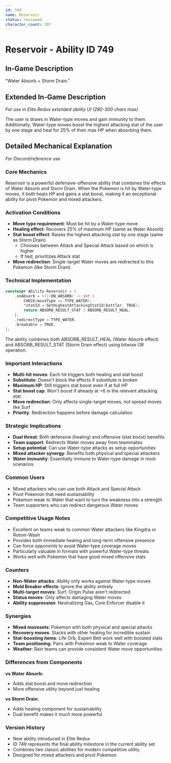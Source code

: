 ```yaml
---
id: 749
name: Reservoir
status: reviewed
character_count: 207
---
```


# Reservoir - Ability ID 749

## In-Game Description
"Water Absorb + Storm Drain."

## Extended In-Game Description
*For use in Elite Redux extended ability UI (280-300 chars max)*

The user is draws in Water-type moves and gain immunity to them. Additionally, Water-type moves boost the highest attacking stat of the user by one stage and heal for 25% of their max HP when absorbing them.

## Detailed Mechanical Explanation
*For Discord/reference use*

### Core Mechanics
Reservoir is a powerful defensive-offensive ability that combines the effects of Water Absorb and Storm Drain. When the Pokemon is hit by Water-type moves, it both heals HP and gains a stat boost, making it an exceptional ability for pivot Pokemon and mixed attackers.

### Activation Conditions
- **Move type requirement**: Must be hit by a Water-type move
- **Healing effect**: Recovers 25% of maximum HP (same as Water Absorb)
- **Stat boost effect**: Raises the highest attacking stat by one stage (same as Storm Drain)
  - Chooses between Attack and Special Attack based on which is higher
  - If tied, prioritizes Attack stat
- **Move redirection**: Single-target Water moves are redirected to this Pokemon (like Storm Drain)

### Technical Implementation
```c
constexpr Ability Reservoir = {
    .onAbsorb = +[](ON_ABSORB) -> int {
        CHECK(moveType == TYPE_WATER);
        *statId = GetHighestAttackingStatId(battler, TRUE);
        return ABSORB_RESULT_STAT | ABSORB_RESULT_HEAL;
    },
    .redirectType = TYPE_WATER,
    .breakable = TRUE,
};
```

The ability combines both ABSORB_RESULT_HEAL (Water Absorb effect) and ABSORB_RESULT_STAT (Storm Drain effect) using bitwise OR operation.

### Important Interactions
- **Multi-hit moves**: Each hit triggers both healing and stat boost
- **Substitute**: Doesn't block the effects if substitute is broken
- **Maximum HP**: Still triggers stat boost even if at full HP
- **Stat boost cap**: Won't boost if already at +6 in the relevant attacking stat
- **Move redirection**: Only affects single-target moves, not spread moves like Surf
- **Priority**: Redirection happens before damage calculation

### Strategic Implications
- **Dual threat**: Both defensive (healing) and offensive (stat boost) benefits
- **Team support**: Redirects Water moves away from teammates
- **Setup potential**: Can use Water-type attacks as setup opportunities
- **Mixed attacker synergy**: Benefits both physical and special attackers
- **Water immunity**: Essentially immune to Water-type damage in most scenarios

### Common Users
- Mixed attackers who can use both Attack and Special Attack
- Pivot Pokemon that need sustainability
- Pokemon weak to Water that want to turn the weakness into a strength
- Team supporters who can redirect dangerous Water moves

### Competitive Usage Notes
- Excellent on teams weak to common Water attackers like Kingdra or Rotom-Wash
- Provides both immediate healing and long-term offensive presence
- Can force opponents to avoid Water-type coverage moves
- Particularly valuable in formats with powerful Water-type threats
- Works well with Pokemon that have good mixed offensive stats

### Counters
- **Non-Water attacks**: Ability only works against Water-type moves
- **Mold Breaker effects**: Ignore the ability entirely
- **Multi-target moves**: Surf, Origin Pulse aren't redirected
- **Status moves**: Only affects damaging Water moves
- **Ability suppression**: Neutralizing Gas, Core Enforcer disable it

### Synergies
- **Mixed movesets**: Pokemon with both physical and special attacks
- **Recovery moves**: Stacks with other healing for incredible sustain
- **Stat-boosting items**: Life Orb, Expert Belt work well with boosted stats
- **Team positioning**: Pairs with Pokemon weak to Water coverage
- **Weather**: Rain teams can provide consistent Water move opportunities

### Differences from Components
**vs Water Absorb:**
- Adds stat boost and move redirection
- More offensive utility beyond just healing

**vs Storm Drain:**
- Adds healing component for sustainability
- Dual benefit makes it much more powerful

### Version History
- New ability introduced in Elite Redux
- ID 749 represents the final ability milestone in the current ability set
- Combines two classic abilities for modern competitive utility
- Designed for mixed attackers and pivot Pokemon